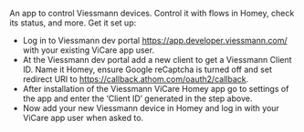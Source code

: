 An app to control Viessmann devices. Control it with flows in Homey, check its status, and more.
Get it set up:
* Log in to Viessmann dev portal https://app.developer.viessmann.com/ with your existing ViCare app user.
* At the Viessmann dev portal add a new client to get a Viessmann Client ID. Name it Homey, ensure Google reCaptcha is turned off and set redirect URI to https://callback.athom.com/oauth2/callback.
* After installation of the Viessmann ViCare Homey app go to settings of the app and enter the ‘Client ID’ generated in the step above.
* Now add your new Viessmann device in Homey and log in with your ViCare app user when asked to.
